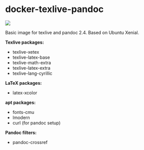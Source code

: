 # docker-texlive-pandoc

[![](https://images.microbadger.com/badges/image/kotborealis/docker-texlive-pandoc.svg)](https://microbadger.com/images/kotborealis/docker-texlive-pandoc "Get your own image badge on microbadger.com")

Basic image for texlive and pandoc 2.4.
Based on Ubuntu Xenial.

**Texlive packages:**

* texlive-xetex
* texlive-latex-base
* texlive-math-extra
* texlive-latex-extra
* texlive-lang-cyrillic

**LaTeX packages:**

* latex-xcolor

**apt packages:**

* fonts-cmu
* lmodern
* curl (for pandoc setup)

**Pandoc filters:**

* pandoc-crossref
